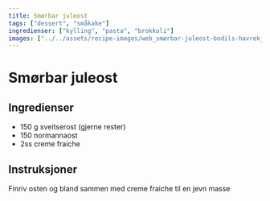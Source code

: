 ```yaml
---
title: Smørbar juleost
tags: ["dessert", "småkake"]
ingredienser: ["kylling", "pasta", "brokkoli"]
images: ["../../assets/recipe-images/web_smørbar-juleost-bodils-havrekjeks.jpg"]
---
```


# Smørbar juleost

## Ingredienser

- 150 g sveitserost (gjerne rester)
- 150 normannaost
- 2ss creme fraiche

## Instruksjoner

Finriv osten og bland sammen med creme fraiche til en jevn masse
